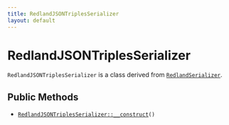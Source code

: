 ```yaml
---
title: RedlandJSONTriplesSerializer
layout: default
---
```


# RedlandJSONTriplesSerializer

<code>RedlandJSONTriplesSerializer</code> is a class derived from <code><a href="RedlandSerializer">RedlandSerializer</a></code>.

## Public Methods

* <code><a href="RedlandJSONTriplesSerializer%3A%3A__construct">RedlandJSONTriplesSerializer::__construct</a>()</code>

